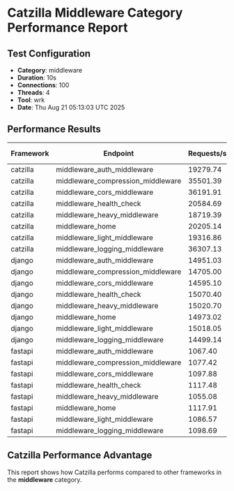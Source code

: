 # Catzilla Middleware Category Performance Report

## Test Configuration
- **Category**: middleware
- **Duration**: 10s
- **Connections**: 100
- **Threads**: 4
- **Tool**: wrk
- **Date**: Thu Aug 21 05:13:03 UTC 2025

## Performance Results

| Framework | Endpoint | Requests/sec | Avg Latency | 99% Latency |
|-----------|----------|--------------|-------------|-------------|
| catzilla | middleware_auth_middleware | 19279.74 | 5.47ms | 22.40ms |
| catzilla | middleware_compression_middleware | 35501.39 | 3.11ms | 18.08ms |
| catzilla | middleware_cors_middleware | 36191.91 | 2.99ms | 15.31ms |
| catzilla | middleware_health_check | 20584.69 | 5.00ms | 16.00ms |
| catzilla | middleware_heavy_middleware | 18719.39 | 5.58ms | 18.00ms |
| catzilla | middleware_home | 20205.14 | 5.13ms | 17.97ms |
| catzilla | middleware_light_middleware | 19316.86 | 5.40ms | 17.98ms |
| catzilla | middleware_logging_middleware | 36307.13 | 3.00ms | 15.54ms |
| django | middleware_auth_middleware | 14951.03 | 6.63ms | 22.65ms |
| django | middleware_compression_middleware | 14705.00 | 6.73ms | 20.08ms |
| django | middleware_cors_middleware | 14595.10 | 6.81ms | 20.53ms |
| django | middleware_health_check | 15070.40 | 6.46ms | 17.49ms |
| django | middleware_heavy_middleware | 15020.70 | 6.54ms | 20.96ms |
| django | middleware_home | 14973.02 | 6.55ms | 19.24ms |
| django | middleware_light_middleware | 15018.05 | 6.57ms | 22.58ms |
| django | middleware_logging_middleware | 14499.14 | 6.89ms | 22.70ms |
| fastapi | middleware_auth_middleware | 1067.40 | 93.34ms | 119.05ms |
| fastapi | middleware_compression_middleware | 1077.42 | 92.36ms | 118.19ms |
| fastapi | middleware_cors_middleware | 1097.88 | 90.55ms | 117.96ms |
| fastapi | middleware_health_check | 1117.48 | 88.55ms | 113.35ms |
| fastapi | middleware_heavy_middleware | 1055.08 | 93.98ms | 120.03ms |
| fastapi | middleware_home | 1117.91 | 88.89ms | 117.43ms |
| fastapi | middleware_light_middleware | 1086.57 | 91.52ms | 116.21ms |
| fastapi | middleware_logging_middleware | 1098.69 | 90.56ms | 133.31ms |

## Catzilla Performance Advantage

This report shows how Catzilla performs compared to other frameworks in the **middleware** category.

